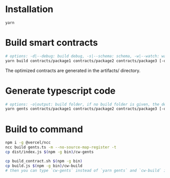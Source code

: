 # Installation

`yarn`

# Build smart contracts

```bash
# options: -d|--debug: build debug, -s|--schema: schema, -w|--watch: watch mode, -o|--output: build folder
yarn build contracts/package1 contracts/package2 contracts/package3 [-o build_folder] [-d] [-s] [-w]
```

The optimized contracts are generated in the artifacts/ directory.

# Generate typescript code

```bash
# options: -o|output: build folder, if no build folder is given, the default output is current directory
yarn gents contracts/package1 contracts/package2 contracts/package3 [-o build_folder] [--react-query]

```

# Build to command

```bash
npm i -g @vercel/ncc
ncc build gents.ts -m --no-source-map-register -t
cp dist/index.js $(npm -g bin)/cw-gents

cp build_contract.sh $(npm -g bin)
cp build.js $(npm -g bin)/cw-build
# then you can type `cw-gents` instead of `yarn gents` and `cw-build` instead of `yarn build`
```
